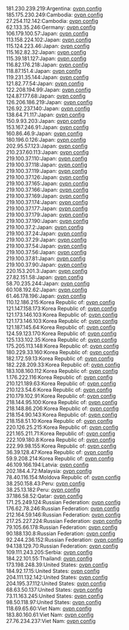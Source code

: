 181.230.239.219:Argentina: [ovpn config](vpn/181_230_239_219.ovpn)  
185.175.230.249:Cambodia: [ovpn config](vpn/185_175_230_249.ovpn)  
27.254.112.142:Cambodia: [ovpn config](vpn/27_254_112_142.ovpn)  
62.133.35.246:Germany: [ovpn config](vpn/62_133_35_246.ovpn)  
106.179.100.57:Japan: [ovpn config](vpn/106_179_100_57.ovpn)  
113.158.224.102:Japan: [ovpn config](vpn/113_158_224_102.ovpn)  
115.124.223.46:Japan: [ovpn config](vpn/115_124_223_46.ovpn)  
115.162.82.32:Japan: [ovpn config](vpn/115_162_82_32.ovpn)  
115.39.181.127:Japan: [ovpn config](vpn/115_39_181_127.ovpn)  
116.82.176.218:Japan: [ovpn config](vpn/116_82_176_218.ovpn)  
118.87.151.4:Japan: [ovpn config](vpn/118_87_151_4.ovpn)  
119.231.35.144:Japan: [ovpn config](vpn/119_231_35_144.ovpn)  
121.82.77.54:Japan: [ovpn config](vpn/121_82_77_54.ovpn)  
122.208.194.99:Japan: [ovpn config](vpn/122_208_194_99.ovpn)  
124.87.177.68:Japan: [ovpn config](vpn/124_87_177_68.ovpn)  
126.206.186.219:Japan: [ovpn config](vpn/126_206_186_219.ovpn)  
126.92.237.140:Japan: [ovpn config](vpn/126_92_237_140.ovpn)  
138.64.71.117:Japan: [ovpn config](vpn/138_64_71_117.ovpn)  
150.9.93.203:Japan: [ovpn config](vpn/150_9_93_203.ovpn)  
153.167.246.91:Japan: [ovpn config](vpn/153_167_246_91.ovpn)  
160.86.46.9:Japan: [ovpn config](vpn/160_86_46_9.ovpn)  
180.196.0.126:Japan: [ovpn config](vpn/180_196_0_126.ovpn)  
202.95.57.123:Japan: [ovpn config](vpn/202_95_57_123.ovpn)  
210.237.60.113:Japan: [ovpn config](vpn/210_237_60_113.ovpn)  
219.100.37.110:Japan: [ovpn config](vpn/219_100_37_110.ovpn)  
219.100.37.118:Japan: [ovpn config](vpn/219_100_37_118.ovpn)  
219.100.37.119:Japan: [ovpn config](vpn/219_100_37_119.ovpn)  
219.100.37.126:Japan: [ovpn config](vpn/219_100_37_126.ovpn)  
219.100.37.165:Japan: [ovpn config](vpn/219_100_37_165.ovpn)  
219.100.37.166:Japan: [ovpn config](vpn/219_100_37_166.ovpn)  
219.100.37.169:Japan: [ovpn config](vpn/219_100_37_169.ovpn)  
219.100.37.174:Japan: [ovpn config](vpn/219_100_37_174.ovpn)  
219.100.37.177:Japan: [ovpn config](vpn/219_100_37_177.ovpn)  
219.100.37.179:Japan: [ovpn config](vpn/219_100_37_179.ovpn)  
219.100.37.190:Japan: [ovpn config](vpn/219_100_37_190.ovpn)  
219.100.37.2:Japan: [ovpn config](vpn/219_100_37_2.ovpn)  
219.100.37.24:Japan: [ovpn config](vpn/219_100_37_24.ovpn)  
219.100.37.29:Japan: [ovpn config](vpn/219_100_37_29.ovpn)  
219.100.37.54:Japan: [ovpn config](vpn/219_100_37_54.ovpn)  
219.100.37.56:Japan: [ovpn config](vpn/219_100_37_56.ovpn)  
219.100.37.81:Japan: [ovpn config](vpn/219_100_37_81.ovpn)  
219.100.37.90:Japan: [ovpn config](vpn/219_100_37_90.ovpn)  
220.153.201.3:Japan: [ovpn config](vpn/220_153_201_3.ovpn)  
27.82.151.58:Japan: [ovpn config](vpn/27_82_151_58.ovpn)  
58.70.235.244:Japan: [ovpn config](vpn/58_70_235_244.ovpn)  
60.108.192.62:Japan: [ovpn config](vpn/60_108_192_62.ovpn)  
61.46.178.196:Japan: [ovpn config](vpn/61_46_178_196.ovpn)  
110.12.186.215:Korea Republic of: [ovpn config](vpn/110_12_186_215.ovpn)  
121.147.158.173:Korea Republic of: [ovpn config](vpn/121_147_158_173.ovpn)  
121.173.146.103:Korea Republic of: [ovpn config](vpn/121_173_146_103.ovpn)  
121.173.146.103:Korea Republic of: [ovpn config](vpn/121_173_146_103.ovpn)  
121.187.145.64:Korea Republic of: [ovpn config](vpn/121_187_145_64.ovpn)  
124.59.123.170:Korea Republic of: [ovpn config](vpn/124_59_123_170.ovpn)  
125.133.102.35:Korea Republic of: [ovpn config](vpn/125_133_102_35.ovpn)  
175.205.113.148:Korea Republic of: [ovpn config](vpn/175_205_113_148.ovpn)  
180.229.33.160:Korea Republic of: [ovpn config](vpn/180_229_33_160.ovpn)  
182.172.59.13:Korea Republic of: [ovpn config](vpn/182_172_59_13.ovpn)  
182.228.209.33:Korea Republic of: [ovpn config](vpn/182_228_209_33.ovpn)  
183.108.160.112:Korea Republic of: [ovpn config](vpn/183_108_160_112.ovpn)  
1.176.222.116:Korea Republic of: [ovpn config](vpn/1_176_222_116.ovpn)  
210.121.189.63:Korea Republic of: [ovpn config](vpn/210_121_189_63.ovpn)  
210.123.54.6:Korea Republic of: [ovpn config](vpn/210_123_54_6.ovpn)  
210.179.102.91:Korea Republic of: [ovpn config](vpn/210_179_102_91.ovpn)  
218.144.95.100:Korea Republic of: [ovpn config](vpn/218_144_95_100.ovpn)  
218.148.86.206:Korea Republic of: [ovpn config](vpn/218_148_86_206.ovpn)  
218.154.90.143:Korea Republic of: [ovpn config](vpn/218_154_90_143.ovpn)  
218.158.51.10:Korea Republic of: [ovpn config](vpn/218_158_51_10.ovpn)  
220.126.25.215:Korea Republic of: [ovpn config](vpn/220_126_25_215.ovpn)  
221.165.211.71:Korea Republic of: [ovpn config](vpn/221_165_211_71.ovpn)  
222.109.180.8:Korea Republic of: [ovpn config](vpn/222_109_180_8.ovpn)  
222.99.98.155:Korea Republic of: [ovpn config](vpn/222_99_98_155.ovpn)  
36.39.128.47:Korea Republic of: [ovpn config](vpn/36_39_128_47.ovpn)  
59.9.208.214:Korea Republic of: [ovpn config](vpn/59_9_208_214.ovpn)  
46.109.166.194:Latvia: [ovpn config](vpn/46_109_166_194.ovpn)  
202.184.4.72:Malaysia: [ovpn config](vpn/202_184_4_72.ovpn)  
78.40.116.154:Moldova Republic of: [ovpn config](vpn/78_40_116_154.ovpn)  
38.250.158.43:Peru: [ovpn config](vpn/38_250_158_43.ovpn)  
38.25.13.182:Peru: [ovpn config](vpn/38_25_13_182.ovpn)  
37.186.58.52:Qatar: [ovpn config](vpn/37_186_58_52.ovpn)  
171.25.249.124:Russian Federation: [ovpn config](vpn/171_25_249_124.ovpn)  
176.62.78.246:Russian Federation: [ovpn config](vpn/176_62_78_246.ovpn)  
212.164.59.146:Russian Federation: [ovpn config](vpn/212_164_59_146.ovpn)  
217.25.227.224:Russian Federation: [ovpn config](vpn/217_25_227_224.ovpn)  
79.105.66.178:Russian Federation: [ovpn config](vpn/79_105_66_178.ovpn)  
90.188.130.8:Russian Federation: [ovpn config](vpn/90_188_130_8.ovpn)  
92.244.236.152:Russian Federation: [ovpn config](vpn/92_244_236_152.ovpn)  
94.138.129.70:Russian Federation: [ovpn config](vpn/94_138_129_70.ovpn)  
109.111.243.205:Serbia: [ovpn config](vpn/109_111_243_205.ovpn)  
184.22.101.55:Thailand: [ovpn config](vpn/184_22_101_55.ovpn)  
173.198.248.39:United States: [ovpn config](vpn/173_198_248_39.ovpn)  
184.92.17.15:United States: [ovpn config](vpn/184_92_17_15.ovpn)  
204.111.132.142:United States: [ovpn config](vpn/204_111_132_142.ovpn)  
204.195.37.112:United States: [ovpn config](vpn/204_195_37_112.ovpn)  
68.63.50.137:United States: [ovpn config](vpn/68_63_50_137.ovpn)  
73.11.163.245:United States: [ovpn config](vpn/73_11_163_245.ovpn)  
98.50.118.97:United States: [ovpn config](vpn/98_50_118_97.ovpn)  
118.69.65.60:Viet Nam: [ovpn config](vpn/118_69_65_60.ovpn)  
183.80.160.61:Viet Nam: [ovpn config](vpn/183_80_160_61.ovpn)  
27.76.234.237:Viet Nam: [ovpn config](vpn/27_76_234_237.ovpn)  
